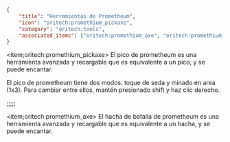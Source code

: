 ```json
{
	"title": "Herramientas de Prometheum",
	"icon": "oritech:promethium_pickaxe",
	"category": "oritech:tools",
	"associated_items": ["oritech:promethium_axe", "oritech:promethium_pickaxe"]
}
```

<item;oritech:promethium_pickaxe> El pico de prometheum es una herramienta avanzada y recargable que es equivalente a un pico, y se puede encantar.

El pico de prometheum tiene dos modos: toque de seda y minado en area (1x3). Para cambiar entre ellos, mantén presionado shift y haz clic derecho.

;;;;;

<item;oritech:promethium_axe> El hacha de batalla de prometheum es una herramienta avanzada y recargable que es equivalente a un hacha, y se puede encantar.
